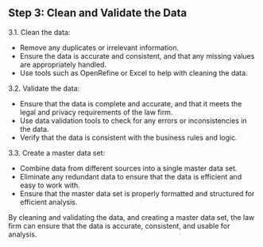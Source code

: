 ## Step 3: Clean and Validate the Data

3.1. Clean the data:
- Remove any duplicates or irrelevant information.
- Ensure the data is accurate and consistent, and that any missing values are appropriately handled.
- Use tools such as OpenRefine or Excel to help with cleaning the data.

3.2. Validate the data:
- Ensure that the data is complete and accurate, and that it meets the legal and privacy requirements of the law firm.
- Use data validation tools to check for any errors or inconsistencies in the data.
- Verify that the data is consistent with the business rules and logic.

3.3. Create a master data set:
- Combine data from different sources into a single master data set.
- Eliminate any redundant data to ensure that the data is efficient and easy to work with.
- Ensure that the master data set is properly formatted and structured for efficient analysis.

By cleaning and validating the data, and creating a master data set, the law firm can ensure that the data is accurate, consistent, and usable for analysis.
